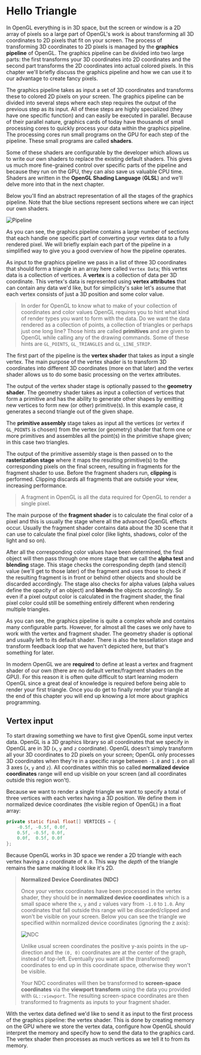 # Hello Triangle

In OpenGL everything is in 3D space, but the screen or window is a 2D array of pixels so a large part of OpenGL's work is about transforming all 3D coordinates to 2D pixels that fit on your screen. The process of transforming 3D coordinates to 2D pixels is managed by the **graphics pipeline** of OpenGL. The graphics pipeline can be divided into two large parts: the first transforms your 3D coordinates into 2D coordinates and the second part transforms the 2D coordinates into actual colored pixels. In this chapter we'll briefly discuss the graphics pipeline and how we can use it to our advantage to create fancy pixels.

The graphics pipeline takes as input a set of 3D coordinates and transforms these to colored 2D pixels on your screen. The graphics pipeline can be divided into several steps where each step requires the output of the previous step as its input. All of these steps are highly specialized (they have one specific function) and can easily be executed in parallel. Because of their parallel nature, graphics cards of today have thousands of small processing cores to quickly process your data within the graphics pipeline. The processing cores run small programs on the GPU for each step of the pipeline. These small programs are called **shaders**.

Some of these shaders are configurable by the developer which allows us to write our own shaders to replace the existing default shaders. This gives us much more fine-grained control over specific parts of the pipeline and because they run on the GPU, they can also save us valuable CPU time. Shaders are written in the **OpenGL Shading Language** (**GLSL**) and we'll delve more into that in the next chapter.

Below you'll find an abstract representation of all the stages of the graphics pipeline. Note that the blue sections represent sections where we can inject our own shaders.

![Pipeline](../../images/pipeline.png)

As you can see, the graphics pipeline contains a large number of sections that each handle one specific part of converting your vertex data to a fully rendered pixel. We will briefly explain each part of the pipeline in a simplified way to give you a good overview of how the pipeline operates.

As input to the graphics pipeline we pass in a list of three 3D coordinates that should form a triangle in an array here called `Vertex Data`; this vertex data is a collection of vertices. A **vertex** is a collection of data per 3D coordinate. This vertex's data is represented using **vertex attributes** that can contain any data we'd like, but for simplicity's sake let's assume that each vertex consists of just a 3D position and some color value.

> In order for OpenGL to know what to make of your collection of coordinates and color values OpenGL requires you to hint what kind of render types you want to form with the data. Do we want the data rendered as a collection of points, a collection of triangles or perhaps just one long line? Those hints are called **primitives** and are given to OpenGL while calling any of the drawing commands. Some of these hints are `GL_POINTS`, `GL_TRIANGLES` and `GL_LINE_STRIP`.

The first part of the pipeline is the **vertex shader** that takes as input a single vertex. The main purpose of the vertex shader is to transform 3D coordinates into different 3D coordinates (more on that later) and the vertex shader allows us to do some basic processing on the vertex attributes. 

The output of the vertex shader stage is optionally passed to the **geometry shader**. The geometry shader takes as input a collection of vertices that form a primitive and has the ability to generate other shapes by emitting new vertices to form new (or other) primitive(s). In this example case, it generates a second triangle out of the given shape.

The **primitive assembly** stage takes as input all the vertices (or vertex if `GL_POINTS` is chosen) from the vertex (or geometry) shader that form one or more primitives and assembles all the point(s) in the primitive shape given; in this case two triangles.

The output of the primitive assembly stage is then passed on to the **rasterization stage** where it maps the resulting primitive(s) to the corresponding pixels on the final screen, resulting in fragments for the fragment shader to use. Before the fragment shaders run, **clipping** is performed. Clipping discards all fragments that are outside your view, increasing performance.

> A fragment in OpenGL is all the data required for OpenGL to render a single pixel.

The main purpose of the **fragment shader** is to calculate the final color of a pixel and this is usually the stage where all the advanced OpenGL effects occur. Usually the fragment shader contains data about the 3D scene that it can use to calculate the final pixel color (like lights, shadows, color of the light and so on).

After all the corresponding color values have been determined, the final object will then pass through one more stage that we call the **alpha test** and **blending** stage. This stage checks the corresponding depth (and stencil) value (we'll get to those later) of the fragment and uses those to check if the resulting fragment is in front or behind other objects and should be discarded accordingly. The stage also checks for alpha values (alpha values define the opacity of an object) and **blends** the objects accordingly. So even if a pixel output color is calculated in the fragment shader, the final pixel color could still be something entirely different when rendering multiple triangles.

As you can see, the graphics pipeline is quite a complex whole and contains many configurable parts. However, for almost all the cases we only have to work with the vertex and fragment shader. The geometry shader is optional and usually left to its default shader. There is also the tessellation stage and transform feedback loop that we haven't depicted here, but that's something for later. 

In modern OpenGL we are **required** to define at least a vertex and fragment shader of our own (there are no default vertex/fragment shaders on the GPU). For this reason it is often quite difficult to start learning modern OpenGL since a great deal of knowledge is required before being able to render your first triangle. Once you do get to finally render your triangle at the end of this chapter you will end up knowing a lot more about graphics programming. 

## Vertex input

To start drawing something we have to first give OpenGL some input vertex data. OpenGL is a 3D graphics library so all coordinates that we specify in OpenGL are in 3D (`x`, `y` and `z` coordinate). OpenGL doesn't simply transform all your 3D coordinates to 2D pixels on your screen; OpenGL only processes 3D coordinates when they're in a specific range between `-1.0` and `1.0` on all 3 axes (`x`, `y` and `z`). All coordinates within this so called **normalized device coordinates** range will end up visible on your screen (and all coordinates outside this region won't). 

Because we want to render a single triangle we want to specify a total of three vertices with each vertex having a 3D position. We define them in normalized device coordinates (the visible region of OpenGL) in a float array:

```java
private static final float[] VERTICES = {
    -0.5f, -0.5f, 0.0f,
    0.5f, -0.5f, 0.0f,
    0.0f,  0.5f, 0.0f
};
```

Because OpenGL works in 3D space we render a 2D triangle with each vertex having a `z` coordinate of `0.0`. This way the *depth* of the triangle remains the same making it look like it's 2D. 

> **Normalized Device Coordinates (NDC)**
> 
> Once your vertex coordinates have been processed in the vertex shader, they should be in **normalized device coordinates** which is a small space where the `x`, `y` and `z` values vary from `-1.0` to `1.0`. Any coordinates that fall outside this range will be discarded/clipped and won't be visible on your screen. Below you can see the triangle we specified within normalized device coordinates (ignoring the z axis): 
> 
> ![NDC](../../images/ndc.png)
> 
> Unlike usual screen coordinates the positive y-axis points in the up-direction and the `(0, 0)` coordinates are at the center of the graph, instead of top-left. Eventually you want all the (transformed) coordinates to end up in this coordinate space, otherwise they won't be visible.
> 
> Your NDC coordinates will then be transformed to **screen-space coordinates** via the **viewport transform** using the data you provided with `GL::viewport`. The resulting screen-space coordinates are then transformed to fragments as inputs to your fragment shader. 

With the vertex data defined we'd like to send it as input to the first process of the graphics pipeline: the vertex shader. This is done by creating memory on the GPU where we store the vertex data, configure how OpenGL should interpret the memory and specify how to send the data to the graphics card. The vertex shader then processes as much vertices as we tell it to from its memory.
